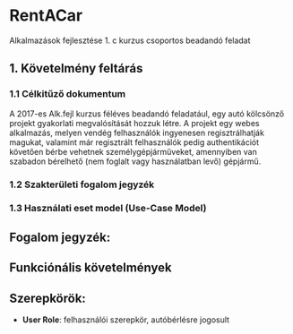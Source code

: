 # RentACar
Alkalmazások fejlesztése 1. c kurzus csoportos beadandó feladat

## 1. Követelmény feltárás

### 1.1 Célkitűző dokumentum
A 2017-es Alk.fejl kurzus féléves beadandó feladatául, egy autó kölcsönző projekt gyakorlati megvalósítását hozzuk létre.
A projekt egy webes alkalmazás, melyen vendég felhasználók ingyenesen regisztrálhatják magukat, valamint már regisztrált felhasználók pedig authentikációt követően bérbe vehetnek személygépjárműveket, amennyiben van szabadon bérelhető (nem foglalt vagy használatban levő) gépjármű.

### 1.2 Szakterületi fogalom jegyzék

### 1.3 Használati eset model (Use-Case Model)


## Fogalom jegyzék:


## Funkciónális követelmények


## Szerepkörök:
  - **User Role**: felhasználói szerepkör, autóbérlésre jogosult
